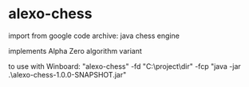 # alexo-chess
import from google code archive: java chess engine

implements Alpha Zero algorithm variant


to use with Winboard:
"alexo-chess" -fd "C:\project\dir" -fcp "java -jar .\alexo-chess-1.0.0-SNAPSHOT.jar"